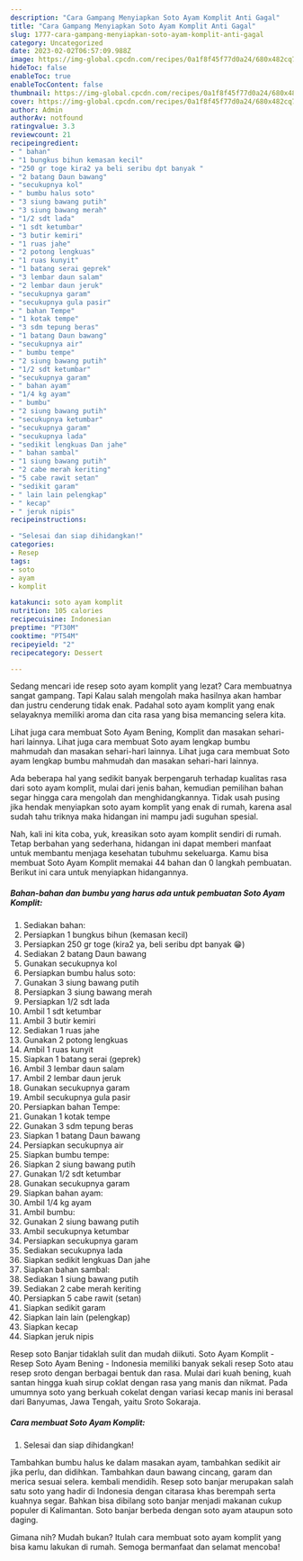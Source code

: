 ```yaml
---
description: "Cara Gampang Menyiapkan Soto Ayam Komplit Anti Gagal"
title: "Cara Gampang Menyiapkan Soto Ayam Komplit Anti Gagal"
slug: 1777-cara-gampang-menyiapkan-soto-ayam-komplit-anti-gagal
category: Uncategorized
date: 2023-02-02T06:57:09.988Z
image: https://img-global.cpcdn.com/recipes/0a1f8f45f77d0a24/680x482cq70/soto-ayam-komplit-foto-resep-utama.jpg
hideToc: false
enableToc: true
enableTocContent: false
thumbnail: https://img-global.cpcdn.com/recipes/0a1f8f45f77d0a24/680x482cq70/soto-ayam-komplit-foto-resep-utama.jpg
cover: https://img-global.cpcdn.com/recipes/0a1f8f45f77d0a24/680x482cq70/soto-ayam-komplit-foto-resep-utama.jpg
author: Admin
authorAv: notfound
ratingvalue: 3.3
reviewcount: 21
recipeingredient:
- " bahan"
- "1 bungkus bihun kemasan kecil"
- "250 gr toge kira2 ya beli seribu dpt banyak "
- "2 batang Daun bawang"
- "secukupnya kol"
- " bumbu halus soto"
- "3 siung bawang putih"
- "3 siung bawang merah"
- "1/2 sdt lada"
- "1 sdt ketumbar"
- "3 butir kemiri"
- "1 ruas jahe"
- "2 potong lengkuas"
- "1 ruas kunyit"
- "1 batang serai geprek"
- "3 lembar daun salam"
- "2 lembar daun jeruk"
- "secukupnya garam"
- "secukupnya gula pasir"
- " bahan Tempe"
- "1 kotak tempe"
- "3 sdm tepung beras"
- "1 batang Daun bawang"
- "secukupnya air"
- " bumbu tempe"
- "2 siung bawang putih"
- "1/2 sdt ketumbar"
- "secukupnya garam"
- " bahan ayam"
- "1/4 kg ayam"
- " bumbu"
- "2 siung bawang putih"
- "secukupnya ketumbar"
- "secukupnya garam"
- "secukupnya lada"
- "sedikit lengkuas Dan jahe"
- " bahan sambal"
- "1 siung bawang putih"
- "2 cabe merah keriting"
- "5 cabe rawit setan"
- "sedikit garam"
- " lain lain pelengkap"
- " kecap"
- " jeruk nipis"
recipeinstructions:

- "Selesai dan siap dihidangkan!"
categories:
- Resep
tags:
- soto
- ayam
- komplit

katakunci: soto ayam komplit 
nutrition: 105 calories
recipecuisine: Indonesian
preptime: "PT30M"
cooktime: "PT54M"
recipeyield: "2"
recipecategory: Dessert

---
```



Sedang mencari ide resep soto ayam komplit yang lezat? Cara membuatnya sangat gampang. Tapi Kalau salah mengolah maka hasilnya akan hambar dan justru cenderung tidak enak. Padahal soto ayam komplit yang enak selayaknya memiliki aroma dan cita rasa yang bisa memancing selera kita.


Lihat juga cara membuat Soto Ayam Bening, Komplit dan masakan sehari-hari lainnya. Lihat juga cara membuat Soto ayam lengkap bumbu mahmudah dan masakan sehari-hari lainnya. Lihat juga cara membuat Soto ayam lengkap bumbu mahmudah dan masakan sehari-hari lainnya.

Ada beberapa hal yang sedikit banyak berpengaruh terhadap kualitas rasa dari soto ayam komplit, mulai dari jenis bahan, kemudian pemilihan bahan segar hingga cara mengolah dan menghidangkannya. Tidak usah pusing jika hendak menyiapkan soto ayam komplit yang enak di rumah, karena asal sudah tahu triknya maka hidangan ini mampu jadi suguhan spesial.


Nah, kali ini kita coba, yuk, kreasikan soto ayam komplit sendiri di rumah. Tetap berbahan yang sederhana, hidangan ini dapat memberi manfaat untuk membantu menjaga kesehatan tubuhmu sekeluarga. Kamu bisa membuat Soto Ayam Komplit memakai 44 bahan dan 0 langkah pembuatan. Berikut ini cara untuk menyiapkan hidangannya.

<!--inarticleads1-->

##### Bahan-bahan dan bumbu yang harus ada untuk pembuatan Soto Ayam Komplit:

1. Sediakan  bahan:
1. Persiapkan 1 bungkus bihun (kemasan kecil)
1. Persiapkan 250 gr toge (kira2 ya, beli seribu dpt banyak 😁)
1. Sediakan 2 batang Daun bawang
1. Gunakan secukupnya kol
1. Persiapkan  bumbu halus soto:
1. Gunakan 3 siung bawang putih
1. Persiapkan 3 siung bawang merah
1. Persiapkan 1/2 sdt lada
1. Ambil 1 sdt ketumbar
1. Ambil 3 butir kemiri
1. Sediakan 1 ruas jahe
1. Gunakan 2 potong lengkuas
1. Ambil 1 ruas kunyit
1. Siapkan 1 batang serai (geprek)
1. Ambil 3 lembar daun salam
1. Ambil 2 lembar daun jeruk
1. Gunakan secukupnya garam
1. Ambil secukupnya gula pasir
1. Persiapkan  bahan Tempe:
1. Gunakan 1 kotak tempe
1. Gunakan 3 sdm tepung beras
1. Siapkan 1 batang Daun bawang
1. Persiapkan secukupnya air
1. Siapkan  bumbu tempe:
1. Siapkan 2 siung bawang putih
1. Gunakan 1/2 sdt ketumbar
1. Gunakan secukupnya garam
1. Siapkan  bahan ayam:
1. Ambil 1/4 kg ayam
1. Ambil  bumbu:
1. Gunakan 2 siung bawang putih
1. Ambil secukupnya ketumbar
1. Persiapkan secukupnya garam
1. Sediakan secukupnya lada
1. Siapkan sedikit lengkuas Dan jahe
1. Siapkan  bahan sambal:
1. Sediakan 1 siung bawang putih
1. Sediakan 2 cabe merah keriting
1. Persiapkan 5 cabe rawit (setan)
1. Siapkan sedikit garam
1. Siapkan  lain lain (pelengkap)
1. Siapkan  kecap
1. Siapkan  jeruk nipis


Resep soto Banjar tidaklah sulit dan mudah diikuti. Soto Ayam Komplit - Resep Soto Ayam Bening - Indonesia memiliki banyak sekali resep Soto atau resep sroto dengan berbagai bentuk dan rasa. Mulai dari kuah bening, kuah santan hingga kuah sirup coklat dengan rasa yang manis dan nikmat. Pada umumnya soto yang berkuah cokelat dengan variasi kecap manis ini berasal dari Banyumas, Jawa Tengah, yaitu Sroto Sokaraja. 

<!--inarticleads2-->

##### Cara membuat Soto Ayam Komplit:


1. Selesai dan siap dihidangkan!

Tambahkan bumbu halus ke dalam masakan ayam, tambahkan sedikit air jika perlu, dan didihkan. Tambahkan daun bawang cincang, garam dan merica sesuai selera. kembali mendidih. Resep soto banjar merupakan salah satu soto yang hadir di Indonesia dengan citarasa khas berempah serta kuahnya segar. Bahkan bisa dibilang soto banjar menjadi makanan cukup populer di Kalimantan. Soto banjar berbeda dengan soto ayam ataupun soto daging. 

Gimana nih? Mudah bukan? Itulah cara membuat soto ayam komplit yang bisa kamu lakukan di rumah. Semoga bermanfaat dan selamat mencoba!
